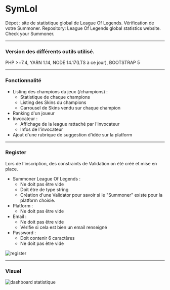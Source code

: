 # SymLol
Dépot : site de statistique global de League Of Legends. Vérification de votre Summoner.
Repository: League Of Legends global statistics website. Check your Summoner.

------
### Version des différents outils utilisé.

PHP >=7.4,
YARN 1.14,
NODE 14.17(LTS à ce jour), 
BOOTSTRAP 5

------
### Fonctionnalité

* Listing des champions du jeux (/champions) : 
  * Statistique de chaque champions 
  * Listing des Skins du champions
  * Carrousel de Skins vendu sur chaque champion
* Ranking d'un joueur
* Invocateur : 
  * Affichage de la league rattaché par l'invocateur
  * Infos de l'invocateur
* Ajout d'une rubrique de suggestion d'idée sur la platform

------
### Register

Lors de l'inscription, des constraints de Validation on été créé et mise en place.

* Summoner League Of Legends :
    * Ne doit pas être vide
    * Doit être de type string
    * Création d'une Validator pour savoir si le "Summoner" existe pour la platform choisie.
* Platform :
    * Ne doit pas être vide
* Email :
    * Ne doit pas être vide
    * Vérifie si cela est bien un email renseigné
* Password :
    * Doit contenir 6 caractères
    * Ne doit pas être vide
    
![register](https://user-images.githubusercontent.com/51760726/140040440-e74ea107-db4f-4157-8594-1adaf0b5b454.png)

------

### Visuel
![dashboard statistique](https://user-images.githubusercontent.com/51760726/127852433-3fb22009-8047-4984-b23f-363f49350b63.PNG)